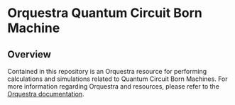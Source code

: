 # Orquestra Quantum Circuit Born Machine

## Overview

Contained in this repository is an Orquestra resource for performing calculations and simulations related to Quantum Circuit Born Machines. For more information regarding Orquestra and resources, please refer to the [Orquestra documentation](https://www.orquestra.io/docs).
